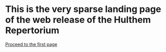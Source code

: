 # This is the very sparse landing page of the web release of the Hulthem Repertorium

<a href="public/hulthem_repertorium_1.html">Proceed to the first page</a>
